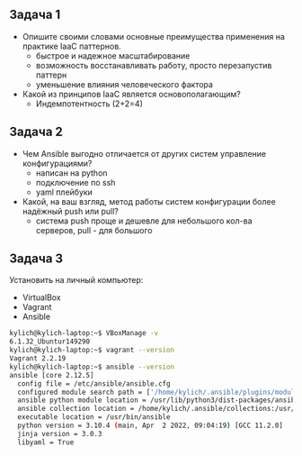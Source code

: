 ## Задача 1

- Опишите своими словами основные преимущества применения на практике IaaC паттернов.
	- быстрое и надежное масштабирование
	- возможность восстанавливать работу, просто перезапустив паттерн
	- уменьшение влияния человеческого фактора
- Какой из принципов IaaC является основополагающим?
	- Индемпотентность (2+2=4)


## Задача 2

- Чем Ansible выгодно отличается от других систем управление конфигурациями?
    - написан на python
    - подключение по ssh
    - yaml плейбуки
- Какой, на ваш взгляд, метод работы систем конфигурации более надёжный push или pull?
    - система push проще и дешевле для небольшого кол-ва серверов, pull - для большого 
## Задача 3

Установить на личный компьютер:

- VirtualBox
- Vagrant
- Ansible

```bash
kylich@kylich-laptop:~$ VBoxManage -v
6.1.32_Ubuntur149290
kylich@kylich-laptop:~$ vagrant --version
Vagrant 2.2.19
kylich@kylich-laptop:~$ ansible --version
ansible [core 2.12.5]
  config file = /etc/ansible/ansible.cfg
  configured module search path = ['/home/kylich/.ansible/plugins/modules', '/usr/share/ansible/plugins/modules']
  ansible python module location = /usr/lib/python3/dist-packages/ansible
  ansible collection location = /home/kylich/.ansible/collections:/usr/share/ansible/collections
  executable location = /usr/bin/ansible
  python version = 3.10.4 (main, Apr  2 2022, 09:04:19) [GCC 11.2.0]
  jinja version = 3.0.3
  libyaml = True
```
